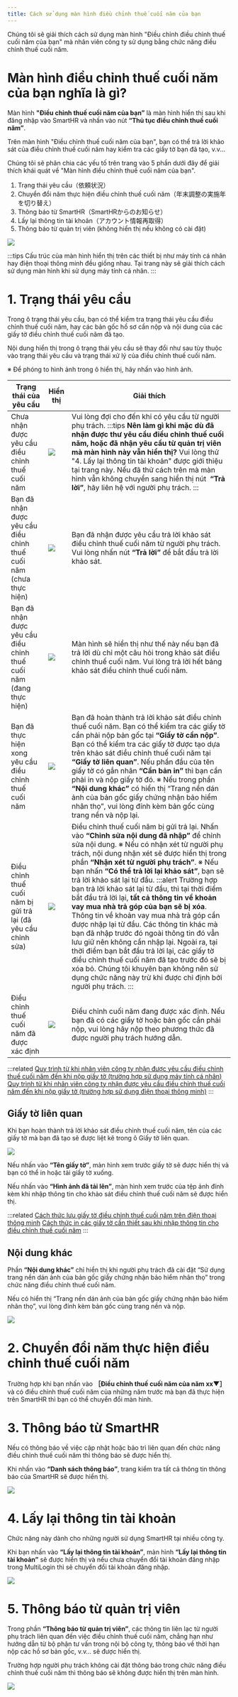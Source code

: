 ```yaml
---
title: Cách sử dụng màn hình điều chỉnh thuế cuối năm của bạn
---
```

Chúng tôi sẽ giải thích cách sử dụng màn hình "Điều chỉnh điều chỉnh thuế cuối năm của bạn" mà nhân viên công ty sử dụng bằng chức năng điều chỉnh thuế cuối năm.

# Màn hình điều chỉnh thuế cuối năm của bạn nghĩa là gì?

Màn hình **"Điều chỉnh thuế cuối năm của bạn”** là màn hình hiển thị sau khi đăng nhập vào SmartHR và nhấn vào nút **“Thủ tục điều chỉnh thuế cuối năm”**.

Trên màn hình "Điều chỉnh thuế cuối năm của bạn", bạn có thể trả lời khảo sát của điều chỉnh thuế cuối năm hay kiểm tra các giấy tờ bạn đã tạo, v.v...

Chúng tôi sẽ phân chia các yếu tố trên trang vào 5 phần dưới đây để giải thích khái quát về "Màn hình điều chỉnh thuế cuối năm của bạn".

1.  Trạng thái yêu cầu（依頼状況）
2.  Chuyển đổi năm thực hiện điều chỉnh thuế cuối năm（年末調整の実施年を切り替え）
3.  Thông báo từ SmartHR（SmartHRからのお知らせ）
4.  Lấy lại thông tin tài khoản（アカウント情報再取得）
5.  Thông báo từ quản trị viên (không hiển thị nếu không có cài đặt)

![](./00________SmartHR____________.png)

:::tips
Cấu trúc của màn hình hiển thị trên các thiết bị như máy tính cá nhân hay điện thoại thông minh đều giống nhau.
Tại trang này sẽ giải thích cách sử dụng màn hình khi sử dụng máy tính cá nhân.
:::

# 1\. Trạng thái yêu cầu

Trong ô trạng thái yêu cầu, bạn có thể kiểm tra trạng thái yêu cầu điều chỉnh thuế cuối năm, hay các bản gốc hồ sơ cần nộp và nội dung của các giấy tờ điều chỉnh thuế cuối năm đã tạo.

Nội dung hiển thị trong ô trạng thái yêu cầu sẽ thay đổi như sau tùy thuộc vào trạng thái yêu cầu và trạng thái xử lý của điều chỉnh thuế cuối năm.

※ Để phóng to hình ảnh trong ô hiển thị, hãy nhấn vào hình ảnh.

| **Trạng thái của yêu cầu** | **Hiển thị** | **Giải thích** |
| --- | --- | --- |
| Chưa nhận được yêu cầu điều chỉnh thuế cuối năm | ![](./01________SmartHR____________.png) |   Vui lòng đợi cho đến khi có yêu cầu từ người phụ trách.  :::tips **Nên làm gì khi mặc dù đã nhận được thư yêu cầu điều chỉnh thuế cuối năm, hoặc đã nhận yêu cầu từ quản trị viên mà màn hình này vẫn hiển thị?** Vui lòng thử "4. Lấy lại thông tin tài khoản" được giới thiệu tại trang này. Nếu đã thử cách trên mà màn hình vẫn không chuyển sang hiển thị nút  **“Trả lời”**, hãy liên hệ với người phụ trách. :::  |
| Bạn đã nhận được yêu cầu điều chỉnh thuế cuối năm (chưa thực hiện) | ![](./02________SmartHR____________.png) |   Bạn đã nhận được yêu cầu trả lời khảo sát điều chỉnh thuế cuối năm từ người phụ trách.  Vui lòng nhấn nút **“Trả lời”** để bắt đầu trả lời khảo sát.   |
| Bạn đã nhận được yêu cầu điều chỉnh thuế cuối năm (đang thực hiện) | ![](./03________SmartHR____________.png) |   Màn hình sẽ hiển thị như thế này nếu bạn đã trả lời dù chỉ một câu hỏi trong khảo sát điều chỉnh thuế cuối năm.  Vui lòng trả lời hết bảng khảo sát điều chỉnh thuế cuối năm.   |
| Bạn đã thực hiện xong yêu cầu điều chỉnh thuế cuối năm | ![](./04________SmartHR____________.png) |   Bạn đã hoàn thành trả lời khảo sát điều chỉnh thuế cuối năm.  Bạn có thể kiểm tra các giấy tờ cần phải nộp bản gốc tại **“Giấy tờ cần nộp”**.  Bạn có thể kiểm tra các giấy tờ được tạo dựa trên khảo sát điều chỉnh thuế cuối năm tại **“Giấy tờ liên quan”**.  Nếu phần đầu của tên giấy tờ có gắn nhãn **“Cần bản in”** thì bạn cần phải in và nộp giấy tờ đó.  ※ Nếu trong phần **“Nội dung khác”** có hiển thị “Trang nền dán ảnh của bản gốc giấy chứng nhận bảo hiểm nhân thọ”, vui lòng đính kèm bản gốc cùng trang nền và nộp lại.   |
| Điều chỉnh thuế cuối năm bị gửi trả lại (đã yêu cầu chỉnh sửa) | ![](./05________SmartHR____________.png) |   Điều chỉnh thuế cuối năm bị gửi trả lại.  Nhấn vào **“Chỉnh sửa nội dung đã nhập”** để chỉnh sửa nội dung.  ※ Nếu có nhận xét từ người phụ trách, nội dung nhận xét sẽ được hiển thị trong phần **“Nhận xét từ người phụ trách”**.  ※ Nếu bạn nhấn **“Có thể trả lời lại khảo sát”**, bạn sẽ trả lời khảo sát lại từ đầu.  :::alert Trường hợp bạn trả lời khảo sát lại từ đầu, thì tại thời điểm bắt đầu trả lời lại, **tất cả thông tin về khoản vay mua nhà trả góp của bạn sẽ bị xóa**. Thông tin về khoản vay mua nhà trả góp cần được nhập lại từ đầu. Các thông tin khác mà bạn đã nhập trước đó ngoài thông tin đó vẫn lưu giữ nên không cần nhập lại. Ngoài ra, tại thời điểm bạn bắt đầu trả lời lại, các giấy tờ điều chỉnh thuế cuối năm đã tạo trước đó sẽ bị xóa bỏ. Chúng tôi khuyên bạn không nên sử dụng chức năng này trừ khi được chỉ định bởi người phụ trách. :::  |
| Điều chỉnh thuế cuối năm đã được xác định | ![](./06________SmartHR____________.png) |   Điều chỉnh cuối năm đang được xác định. Nếu bạn đã có các giấy tờ hoặc bản gốc cần phải nộp, vui lòng hãy nộp theo phương thức đã được người phụ trách hướng dẫn.   |

:::related
[Quy trình từ khi nhân viên công ty nhận được yêu cầu điều chỉnh thuế cuối năm đến khi nộp giấy tờ (trường hợp sử dụng máy tính cá nhân)](https://knowledge.smarthr.jp/hc/ja/articles/360037014354)
[Quy trình từ khi nhân viên công ty nhận được yêu cầu điều chỉnh thuế cuối năm đến khi nộp giấy tờ (trường hợp sử dụng điện thoại thông minh)](https://knowledge.smarthr.jp/hc/ja/articles/4405556671641)
:::

## Giấy tờ liên quan

Khi bạn hoàn thành trả lời khảo sát điều chỉnh thuế cuối năm, tên của các giấy tờ mà bạn đã tạo sẽ được liệt kê trong ô Giấy tờ liên quan.

![](./07________SmartHR____________.png)

Nếu nhấn vào **“Tên giấy tờ”**, màn hình xem trước giấy tờ sẽ được hiển thị và bạn có thể in hoặc tải giấy tờ xuống.

Nếu nhấn vào **“Hình ảnh đã tải lên”**, màn hình xem trước của tệp ảnh đính kèm khi nhập thông tin cho khảo sát điều chỉnh thuế cuối năm sẽ được hiển thị.

:::related
[Cách thức lưu giấy tờ điều chỉnh thuế cuối năm trên điện thoại thông minh](https://knowledge.smarthr.jp/hc/ja/articles/360037880754)
[Cách thức in các giấy tờ cần thiết sau khi nhập thông tin cho điều chỉnh thuế cuối năm](https://knowledge.smarthr.jp/hc/ja/articles/360037997153)
:::

## Nội dung khác

Phần **“Nội dung khác”** chỉ hiển thị khi người phụ trách đã cài đặt “Sử dụng trang nền dán ảnh của bản gốc giấy chứng nhận bảo hiểm nhân thọ” trong chức năng điều chỉnh thuế cuối năm.

Nếu có hiển thị “Trang nền dán ảnh của bản gốc giấy chứng nhận bảo hiểm nhân thọ”, vui lòng đính kèm bản gốc cùng trang nền và nộp.

![](./08________SmartHR____________.png)

# 2\. Chuyển đổi năm thực hiện điều chỉnh thuế cuối năm

Trường hợp khi bạn nhấn vào **［Điều chỉnh thuế cuối năm của năm xx▼］** và có điều chỉnh thuế cuối năm của những năm trước mà bạn đã thực hiện trên SmartHR thì bạn có thể chuyển đổi màn hình.

# 3\. Thông báo từ SmartHR

Nếu có thông báo về việc cập nhật hoặc bảo trì liên quan đến chức năng điều chỉnh thuế cuối năm thì thông báo sẽ được hiển thị.

Khi nhấn vào **“Danh sách thông báo”**, trang kiểm tra tất cả thông tin thông báo của SmartHR sẽ được hiển thị.

![](./09________SmartHR____________.png)

# 4\. Lấy lại thông tin tài khoản

Chức năng này dành cho những người sử dụng SmartHR tại nhiều công ty.

Khi bạn nhấn vào **“Lấy lại thông tin tài khoản”**, màn hình **“Lấy lại thông tin tài khoản”** sẽ được hiển thị và nếu chưa chuyển đổi tài khoản đăng nhập trong MultiLogin thì sẽ chuyển đổi tài khoản đăng nhặp.

![](./10________SmartHR____________.png)

# 5\. Thông báo từ quản trị viên

Trong phần **“Thông báo từ quản trị viên”**, các thông tin liên lạc từ người phụ trách liên quan đến việc điều chỉnh thuế cuối năm, chẳng hạn như hướng dẫn từ bộ phận tư vấn trong nội bộ công ty, thông báo về thời hạn nộp các hồ sơ bản gốc, v.v… sẽ được hiển thị.

Trường hợp người phụ trách không cài đặt thông báo trong chức năng điều chỉnh thuế cuối năm thì thông báo sẽ không được hiển thị trên màn hình.

![](./11________SmartHR____________.png)
